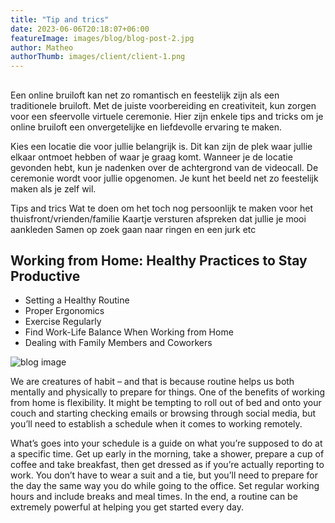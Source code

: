 ```yaml
---
title: "Tip and trics"
date: 2023-06-06T20:18:07+06:00
featureImage: images/blog/blog-post-2.jpg
author: Matheo
authorThumb: images/client/client-1.png
---
```

## 

Een online bruiloft kan net zo romantisch en feestelijk zijn als een traditionele bruiloft. Met de juiste voorbereiding en creativiteit, kun zorgen voor een sfeervolle virtuele ceremonie. Hier zijn enkele tips and tricks om je online bruiloft een onvergetelijke en liefdevolle ervaring te maken.

Kies een locatie die voor jullie belangrijk is. Dit kan zijn de plek waar jullie elkaar ontmoet hebben of waar je graag komt. Wanneer je de locatie gevonden hebt, kun je nadenken over de achtergrond van de videocall. De ceremonie wordt voor jullie opgenomen. Je kunt het beeld net zo feestelijk maken als je zelf wil.

Tips and trics
Wat te doen om het toch nog persoonlijk te maken voor het thuisfront/vrienden/familie
Kaartje versturen afspreken dat jullie je mooi aankleden
Samen op zoek gaan naar ringen en een jurk etc


## Working from Home: Healthy Practices to Stay Productive

- Setting a Healthy Routine
- Proper Ergonomics
- Exercise Regularly
- Find Work-Life Balance When Working from Home
- Dealing with Family Members and Coworkers

![blog image](/images/blog/single-blog-4.jpg)

We are creatures of habit – and that is because routine helps us both mentally and physically to prepare for things. One of the benefits of working from home is flexibility. It might be tempting to roll out of bed and onto your couch and starting checking emails or browsing through social media, but you’ll need to establish a schedule when it comes to working remotely.

What’s goes into your schedule is a guide on what you’re supposed to do at a specific time. Get up early in the morning, take a shower, prepare a cup of coffee and take breakfast, then get dressed as if you’re actually reporting to work. You don’t have to wear a suit and a tie, but you’ll need to prepare for the day the same way you do while going to the office. Set regular working hours and include breaks and meal times. In the end, a routine can be extremely powerful at helping you get started every day.
